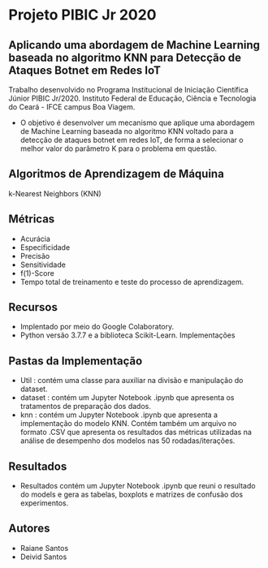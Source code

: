 # Projeto PIBIC Jr 2020

## Aplicando uma abordagem de Machine Learning baseada no algoritmo KNN para Detecção de Ataques Botnet em Redes IoT
Trabalho desenvolvido no Programa Institucional de Iniciação Científica Júnior PIBIC Jr/2020.
Instituto Federal de Educação, Ciência e Tecnologia do Ceará - IFCE campus Boa Viagem.

- O objetivo é desenvolver um mecanismo que aplique uma abordagem
de Machine Learning baseada no algoritmo KNN voltado para a detecção de ataques botnet em redes IoT, de forma a selecionar o melhor valor do parâmetro K para o problema em questão.

## Algoritmos de Aprendizagem de Máquina
k-Nearest Neighbors (KNN)


## Métricas 
- Acurácia
- Especificidade
- Precisão
- Sensitividade
- f(1)-Score
- Tempo total de treinamento e teste do processo de aprendizagem.

## Recursos
- Implentado por meio do Google Colaboratory.
- Python versão 3.7.7 e a biblioteca Scikit-Learn.
Implementações

## Pastas da Implementação

- Util : contém uma classe para auxiliar na divisão e manipulação do dataset.
- dataset : contém um Jupyter Notebook .ipynb que apresenta os tratamentos de preparação dos dados.
- knn : contém um Jupyter Notebook .ipynb que apresenta a implementação do modelo KNN. Contém também um arquivo no formato .CSV que apresenta os resultados das métricas utilizadas na análise de desempenho dos modelos nas 50 rodadas/iterações.

## Resultados
- Resultados contém um Jupyter Notebook .ipynb que reuni o resultado do models e gera as tabelas, boxplots e matrizes de confusão dos experimentos.

## Autores
- Raiane Santos 
- Deivid Santos
